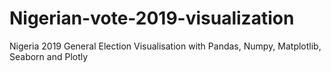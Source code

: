 # Nigerian-vote-2019-visualization
Nigeria 2019 General Election Visualisation with Pandas, Numpy, Matplotlib, Seaborn and Plotly
